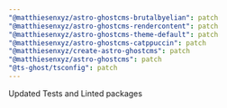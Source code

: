 ```yaml
---
"@matthiesenxyz/astro-ghostcms-brutalbyelian": patch
"@matthiesenxyz/astro-ghostcms-rendercontent": patch
"@matthiesenxyz/astro-ghostcms-theme-default": patch
"@matthiesenxyz/astro-ghostcms-catppuccin": patch
"@matthiesenxyz/create-astro-ghostcms": patch
"@matthiesenxyz/astro-ghostcms": patch
"@ts-ghost/tsconfig": patch
---
```


Updated Tests and Linted packages
